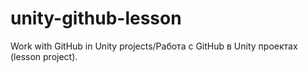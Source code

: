 # unity-github-lesson
Work with GitHub in Unity projects/Работа с GitHub в Unity проектах (lesson project).
